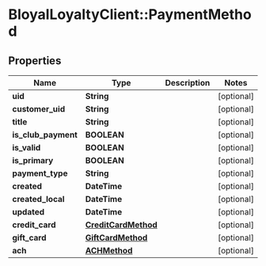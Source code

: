 # BloyalLoyaltyClient::PaymentMethod

## Properties
Name | Type | Description | Notes
------------ | ------------- | ------------- | -------------
**uid** | **String** |  | [optional] 
**customer_uid** | **String** |  | [optional] 
**title** | **String** |  | [optional] 
**is_club_payment** | **BOOLEAN** |  | [optional] 
**is_valid** | **BOOLEAN** |  | [optional] 
**is_primary** | **BOOLEAN** |  | [optional] 
**payment_type** | **String** |  | [optional] 
**created** | **DateTime** |  | [optional] 
**created_local** | **DateTime** |  | [optional] 
**updated** | **DateTime** |  | [optional] 
**credit_card** | [**CreditCardMethod**](CreditCardMethod.md) |  | [optional] 
**gift_card** | [**GiftCardMethod**](GiftCardMethod.md) |  | [optional] 
**ach** | [**ACHMethod**](ACHMethod.md) |  | [optional] 

